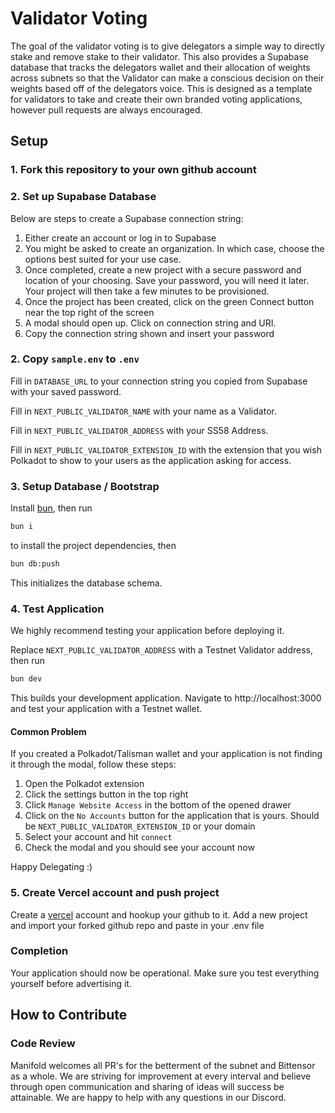 # Validator Voting

The goal of the validator voting is to give delegators a simple way to directly
stake and remove stake to their validator. This also provides a Supabase database
that tracks the delegators wallet and their allocation of weights across subnets so that
the Validator can make a conscious decision on their weights based off of the delegators voice.
This is designed as a template for validators to take and create their own branded voting applications,
however pull requests are always encouraged.

## Setup

### 1. Fork this repository to your own github account

### 2. Set up Supabase Database

Below are steps to create a Supabase connection string:

1. Either create an account or log in to Supabase
1. You might be asked to create an organization. In which case, choose the options best suited for your use case.
1. Once completed, create a new project with a secure password and location of your choosing. Save your password, you will need it later. Your project will then take a few minutes to be provisioned.
1. Once the project has been created, click on the green Connect button near the top right of the screen
1. A modal should open up. Click on connection string and URI.
1. Copy the connection string shown and insert your password

### 2. Copy `sample.env` to `.env`

Fill in `DATABASE_URL` to your connection string you copied from Supabase with your saved password.

Fill in `NEXT_PUBLIC_VALIDATOR_NAME` with your name as a Validator.

Fill in `NEXT_PUBLIC_VALIDATOR_ADDRESS` with your SS58 Address.

Fill in `NEXT_PUBLIC_VALIDATOR_EXTENSION_ID` with the extension that you wish Polkadot to show to your users as the application asking for access.

### 3. Setup Database / Bootstrap

Install [bun](https://bun.sh/), then run

```sh
bun i
```

to install the project dependencies, then

```sh
bun db:push
```

This initializes the database schema.

### 4. Test Application

We highly recommend testing your application before deploying it.

Replace `NEXT_PUBLIC_VALIDATOR_ADDRESS` with a Testnet Validator address, then run

```sh
bun dev
```

This builds your development application. Navigate to http://localhost:3000 and test your application with a Testnet wallet.

#### Common Problem

If you created a Polkadot/Talisman wallet and your application is not finding it through the modal, follow these steps:

1. Open the Polkadot extension
1. Click the settings button in the top right
1. Click `Manage Website Access` in the bottom of the opened drawer
1. Click on the `No Accounts` button for the application that is yours. Should be `NEXT_PUBLIC_VALIDATOR_EXTENSION_ID` or your domain
1. Select your account and hit `connect`
1. Check the modal and you should see your account now

Happy Delegating :)

### 5. Create Vercel account and push project

Create a [vercel](https://vercel.com/) account and hookup your github to it. Add
a new project and import your forked github repo and paste in your .env file

### Completion

Your application should now be operational. Make sure you test everything yourself
before advertising it.

## How to Contribute

### Code Review

Manifold welcomes all PR's for the betterment of the subnet and Bittensor as a whole. We are striving for improvement at every interval and believe through open
communication and sharing of ideas will success be attainable. We are happy to help with any questions in our Discord.
